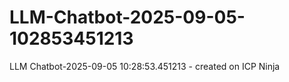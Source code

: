 # LLM-Chatbot-2025-09-05-102853451213
LLM Chatbot-2025-09-05 10:28:53.451213 - created on ICP Ninja
